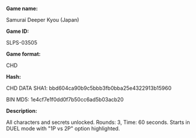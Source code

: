 **Game name:**

Samurai Deeper Kyou (Japan)

**Game ID:**

SLPS-03505

**Game format:**

CHD

**Hash:**

CHD DATA SHA1: bbd604ca90b9c5bbb3fb0bba25e4322913b15960

BIN MD5: 1e4cf7e1f0dd0f7b50cc6ad5b03acb20

**Description:**

All characters and secrets unlocked. Rounds: 3, Time: 60 seconds. Starts in DUEL mode with "1P vs 2P" option highlighted.
